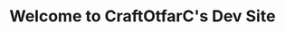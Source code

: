 <head>
  <title>CraftO's Code</title>
  <link rel="stylesheet" type="text/css" href="theme.css">
</head>
<body>
  <h1> Welcome to CraftOtfarC's Dev Site</h1>
  
